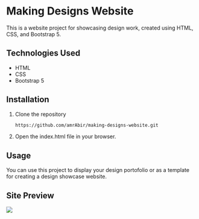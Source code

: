 # Making Designs Website

This is a website project for showcasing design work, created using HTML, CSS, and Bootstrap 5.

## Technologies Used

- HTML
- CSS
- Bootstrap 5

## Installation

1. Clone the repository
   ```sh
   https://github.com/amrAbir/making-designs-website.git

2. Open the index.html file in your browser.

## Usage

You can use this project to display your design portofolio or as a template for creating a design showcase website.

## Site Preview

![](https://github.com/amrAbir/Making-Designs-Website/blob/main/preview.png)
